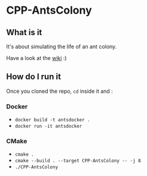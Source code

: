 # CPP-AntsColony

## What is it
It's about simulating the life of an ant colony.

Have a look at the [wiki](https://github.com/AppliNH/CPP-AntsColony/wiki) :)


## How do I run it

Once you cloned the repo, `cd` inside it and : 
### Docker
- `docker build -t antsdocker .`
- `docker run -it antsdocker`

### CMake
- `cmake .`
- `cmake --build . --target CPP-AntsColony -- -j 8`
- `./CPP-AntsColony`
